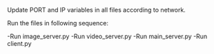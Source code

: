 Update PORT and IP variables in all files according to network.


Run the files in following sequence:

-Run image_server.py
-Run video_server.py
-Run main_server.py
-Run client.py
